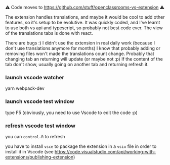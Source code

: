 ⚠️ Code moves to https://github.com/stuff/openclassrooms-vs-extension ⚠️

The extension handles translations, and maybe it would be cool to add other features, so it's setup to be evolutive.
It was quickly coded, and I've learnt to use both vs api and typescript, so probably not best code ever.
The view of the translations tabs is done with react.

There are bugs :)
I didn't use the extension in real daily work (because I don't use translations anymore for months) I know that probably adding or removing files won't made the translations count change. Probably that changing tab an returning will update (or maybe not :p)
If the content of the tab don't show, usually going on another tab and returning refresh it.

### launch vscode watcher
yarn webpack-dev

### launch vscode test window
type F5 (obviously, you need to use Vscode to edit the code :p)

### refresh vscode test window
you can `control-R` to refresh

you have to install `vsce` to package the extension in a `vsix` file in order to install it in Vscode
(see https://code.visualstudio.com/api/working-with-extensions/publishing-extension)

